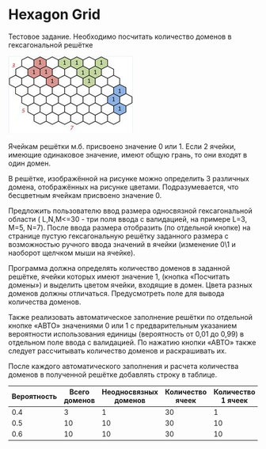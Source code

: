 # Hexagon Grid

Тестовое задание. Необходимо посчитать количество доменов в гексагональной решётке

![гексагональная решётка](image.png)

Ячейкам решётки м.б. присвоено значение 0 или 1. Если 2 ячейки, имеющие одинаковое значение, имеют общую грань, то они входят в один домен.

В решётке, изображённой на рисунке можно определить 3 различных домена, отображённых на рисунке цветами. Подразумевается, что бесцветным ячейкам присвоено значение 0.

Предложить пользователю ввод размера односвязной гексагональной области ( L,N,M<=30 - три поля ввода с валидацией, на примере L=3, M=5, N=7). После ввода размера отобразить (по отдельной кнопке) на странице пустую гексагональную решётку заданного размера с возможностью ручного ввода значений в ячейки (изменение 0\1 и наоборот щелчком мыши на ячейке).

Программа должна определять количество доменов в заданной решётке, ячейки которых имеют значение 1, (кнопка «Посчитать домены») и выделить цветом ячейки, входящие в домен. Цвета разных доменов должны отличаться. Предусмотреть поле для вывода количества доменов.

Также реализовать автоматическое заполнение решётки по отдельной кнопке «АВТО» значениями 0 или 1 с предварительным указанием вероятности использования единицы (вероятность от 0,01 до 0,99) в отдельном поле ввода с валидацией. По нажатию кнопки «АВТО» также следует рассчитывать количество доменов и раскрашивать их.

После каждого автоматического заполнения и расчета количества доменов в полученной решётке добавлять строку в таблице.

| Вероятность | Всего доменов | Неодносвязных доменов | Количество ячеек | Количество 1 ячеек |
| ----------- | ------------- | --------------------- | ---------------- | ------------------ |
| 0.4         | 3             | 1                     | 30               | 1                  |
| 0.5         | 10            | 10                    | 30               | 10                 |
| 0.6         | 10            | 10                    | 30               | 10                 |
